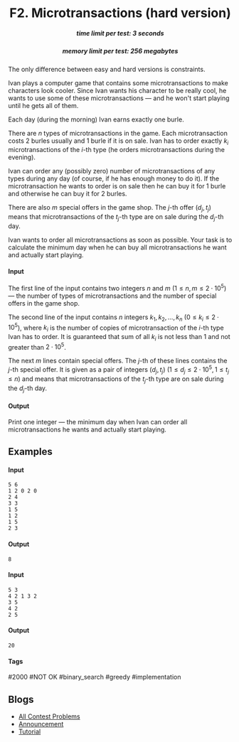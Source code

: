 <h1 style='text-align: center;'> F2. Microtransactions (hard version)</h1>

<h5 style='text-align: center;'>time limit per test: 3 seconds</h5>
<h5 style='text-align: center;'>memory limit per test: 256 megabytes</h5>

The only difference between easy and hard versions is constraints.

Ivan plays a computer game that contains some microtransactions to make characters look cooler. Since Ivan wants his character to be really cool, he wants to use some of these microtransactions — and he won't start playing until he gets all of them.

Each day (during the morning) Ivan earns exactly one burle.

There are $n$ types of microtransactions in the game. Each microtransaction costs $2$ burles usually and $1$ burle if it is on sale. Ivan has to order exactly $k_i$ microtransactions of the $i$-th type (he orders microtransactions during the evening).

Ivan can order any (possibly zero) number of microtransactions of any types during any day (of course, if he has enough money to do it). If the microtransaction he wants to order is on sale then he can buy it for $1$ burle and otherwise he can buy it for $2$ burles.

There are also $m$ special offers in the game shop. The $j$-th offer $(d_j, t_j)$ means that microtransactions of the $t_j$-th type are on sale during the $d_j$-th day.

Ivan wants to order all microtransactions as soon as possible. Your task is to calculate the minimum day when he can buy all microtransactions he want and actually start playing.

#### Input

The first line of the input contains two integers $n$ and $m$ ($1 \le n, m \le 2 \cdot 10^5$) — the number of types of microtransactions and the number of special offers in the game shop.

The second line of the input contains $n$ integers $k_1, k_2, \dots, k_n$ ($0 \le k_i \le 2 \cdot 10^5$), where $k_i$ is the number of copies of microtransaction of the $i$-th type Ivan has to order. It is guaranteed that sum of all $k_i$ is not less than $1$ and not greater than $2 \cdot 10^5$.

The next $m$ lines contain special offers. The $j$-th of these lines contains the $j$-th special offer. It is given as a pair of integers $(d_j, t_j)$ ($1 \le d_j \le 2 \cdot 10^5, 1 \le t_j \le n$) and means that microtransactions of the $t_j$-th type are on sale during the $d_j$-th day.

#### Output

Print one integer — the minimum day when Ivan can order all microtransactions he wants and actually start playing.

## Examples

#### Input


```text
5 6
1 2 0 2 0
2 4
3 3
1 5
1 2
1 5
2 3
```
#### Output


```text
8
```
#### Input


```text
5 3
4 2 1 3 2
3 5
4 2
2 5
```
#### Output


```text
20
```


#### Tags 

#2000 #NOT OK #binary_search #greedy #implementation 

## Blogs
- [All Contest Problems](../Codeforces_Round_560_(Div._3).md)
- [Announcement](../blogs/Announcement.md)
- [Tutorial](../blogs/Tutorial.md)
